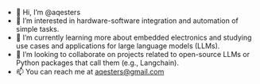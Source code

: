 - 👋 Hi, I’m @aqesters
- 👀 I’m interested in hardware-software integration and automation of simple tasks.
- 🌱 I’m currently learning more about embedded electronics and studying use cases and applications for large language models (LLMs).
- 💞️ I’m looking to collaborate on projects related to open-source LLMs or Python packages that call them (e.g., Langchain).
- 📫 You can reach me at aqesters@gmail.com

<!---
aqesters/aqesters is a ✨ special ✨ repository because its `README.md` (this file) appears on your GitHub profile.
You can click the Preview link to take a look at your changes.
--->
